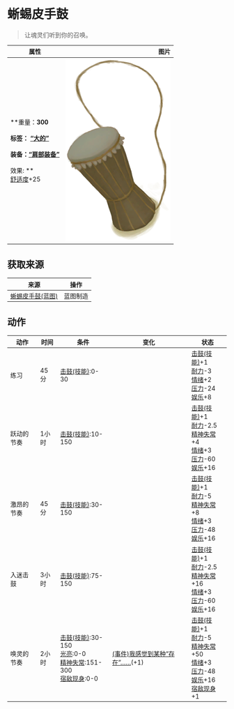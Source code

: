 # 蜥蜴皮手鼓  
> 让魂灵们听到你的召唤。  
  
  属性  |   图片   
 ----  |  ----:   
 **重量：**300<br><br>**标签：**	[“大的”](tag_Large.md)<br><br>**装备：**[“肩部装备”](eTag_Shoulder.md)<br><br>** 效果: **<br>[舒适度](Comfort.md)+25  |  ![](Sprite/DrumLizard.png)   
  
## 获取来源  
来源  |  操作  
----  |  ----  
[蜥蜴皮手鼓(蓝图)](Bp_LizardDrum.md)  |  蓝图制造  
## 动作  
动作  |  时间  |  条件  |  变化  |  状态  
----  |  ----  |  ----  |  ----  |  ----  
练习<br>  |  45分  |  [击鼓(技能)](Skill_Percussion.md):0-30  |    |  [击鼓(技能)](Skill_Percussion.md)+1<br>[耐力](Stamina.md)-3<br>[情绪](Morale.md)+2<br>[压力](Stress.md)-24<br>[娱乐](Entertainment.md)+8  
跃动的节奏<br>  |  1小时  |  [击鼓(技能)](Skill_Percussion.md):10-150  |    |  [击鼓(技能)](Skill_Percussion.md)+1<br>[耐力](Stamina.md)-2.5<br>[精神失常](MindState.md)+4<br>[情绪](Morale.md)+3<br>[压力](Stress.md)-60<br>[娱乐](Entertainment.md)+16  
激昂的节奏<br>  |  45分  |  [击鼓(技能)](Skill_Percussion.md):30-150  |    |  [击鼓(技能)](Skill_Percussion.md)+1<br>[耐力](Stamina.md)-5<br>[精神失常](MindState.md)+8<br>[情绪](Morale.md)+3<br>[压力](Stress.md)-48<br>[娱乐](Entertainment.md)+16  
入迷击鼓<br>  |  3小时  |  [击鼓(技能)](Skill_Percussion.md):75-150  |    |  [击鼓(技能)](Skill_Percussion.md)+1<br>[耐力](Stamina.md)-2.5<br>[精神失常](MindState.md)+16<br>[情绪](Morale.md)+3<br>[压力](Stress.md)-60<br>[娱乐](Entertainment.md)+16  
唤灵的节奏<br>  |  2小时  |  [击鼓(技能)](Skill_Percussion.md):30-150<br>[光亮](Light.md):0-0<br>[精神失常](MindState.md):151-300<br>[宿敌现身](EnemyDefeated.md):0-0  |  [(事件)我感觉到某种“存在”……](Event_EnemyPresence.md)(+1)<br>  |  [击鼓(技能)](Skill_Percussion.md)+1<br>[耐力](Stamina.md)-5<br>[精神失常](MindState.md)+50<br>[情绪](Morale.md)+3<br>[压力](Stress.md)-48<br>[娱乐](Entertainment.md)+16<br>[宿敌现身](EnemyDefeated.md)+1  
